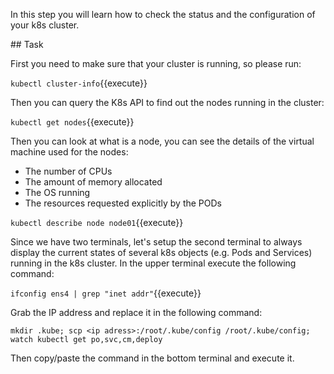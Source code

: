 In this step you will learn how to check the status and the configuration of your k8s cluster.

## Task

First you need to make sure that your cluster is running, so please run:

`kubectl cluster-info`{{execute}}

Then you can query the K8s API to find out the nodes running in the cluster:

`kubectl get nodes`{{execute}}

Then you can look at what is a node, you can see the details of the virtual machine used for the nodes: 

* The number of CPUs
* The amount of memory allocated
* The OS running 
* The resources requested explicitly by the PODs 

`kubectl describe node node01`{{execute}}

Since we have two terminals, let's setup the second terminal to always display the current states of several k8s objects (e.g. Pods and Services) running in the k8s cluster. In the upper terminal execute the following command:

`ifconfig ens4 | grep "inet addr"`{{execute}}

Grab the IP address and replace it in the following command:

`mkdir .kube; scp <ip adress>:/root/.kube/config /root/.kube/config; watch kubectl get po,svc,cm,deploy`

Then copy/paste the command in the bottom terminal and execute it.

